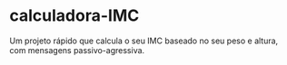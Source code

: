 # calculadora-IMC
Um projeto rápido que calcula o seu IMC baseado no seu peso e altura, com mensagens passivo-agressiva. 
